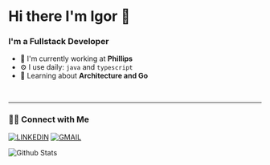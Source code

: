 # Hi there I'm Igor 🖖 
### I'm a Fullstack Developer


- 🏢 I'm currently working at **Phillips**
- ⚙️ I use daily: `java` and `typescript`
- 🌱 Learning about **Architecture and Go**

<br />

---
### 🤝🏻 Connect with Me

[![LINKEDIN](https://img.shields.io/badge/Linkedin-orange?style=for-the-badge&logo=linkedin)](https://www.linkedin.com/in/igor-jos%C3%A9-65a74a137)
[![GMAIL](https://img.shields.io/badge/Gmail-orange?style=for-the-badge&logo=gmail&logoColor=white)](igorj000@gmail.com)  


![Github Stats](https://github-readme-stats.vercel.app/api?username=igorjcl&hide=contribs,issues&theme=slateorange)
